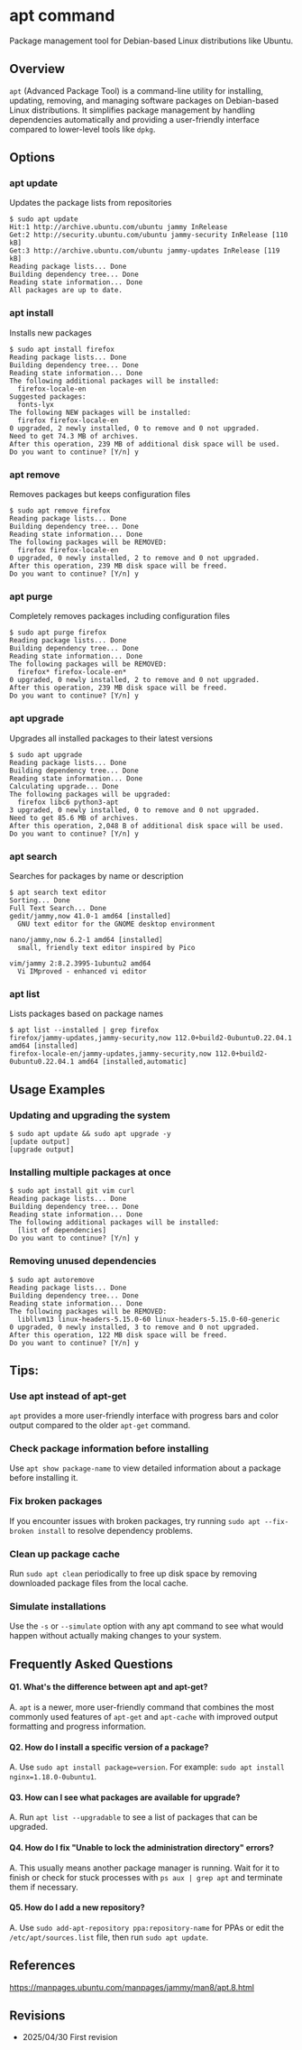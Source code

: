 # apt command

Package management tool for Debian-based Linux distributions like Ubuntu.

## Overview

`apt` (Advanced Package Tool) is a command-line utility for installing, updating, removing, and managing software packages on Debian-based Linux distributions. It simplifies package management by handling dependencies automatically and providing a user-friendly interface compared to lower-level tools like `dpkg`.

## Options

### **apt update**

Updates the package lists from repositories

```console
$ sudo apt update
Hit:1 http://archive.ubuntu.com/ubuntu jammy InRelease
Get:2 http://security.ubuntu.com/ubuntu jammy-security InRelease [110 kB]
Get:3 http://archive.ubuntu.com/ubuntu jammy-updates InRelease [119 kB]
Reading package lists... Done
Building dependency tree... Done
Reading state information... Done
All packages are up to date.
```

### **apt install**

Installs new packages

```console
$ sudo apt install firefox
Reading package lists... Done
Building dependency tree... Done
Reading state information... Done
The following additional packages will be installed:
  firefox-locale-en
Suggested packages:
  fonts-lyx
The following NEW packages will be installed:
  firefox firefox-locale-en
0 upgraded, 2 newly installed, 0 to remove and 0 not upgraded.
Need to get 74.3 MB of archives.
After this operation, 239 MB of additional disk space will be used.
Do you want to continue? [Y/n] y
```

### **apt remove**

Removes packages but keeps configuration files

```console
$ sudo apt remove firefox
Reading package lists... Done
Building dependency tree... Done
Reading state information... Done
The following packages will be REMOVED:
  firefox firefox-locale-en
0 upgraded, 0 newly installed, 2 to remove and 0 not upgraded.
After this operation, 239 MB disk space will be freed.
Do you want to continue? [Y/n] y
```

### **apt purge**

Completely removes packages including configuration files

```console
$ sudo apt purge firefox
Reading package lists... Done
Building dependency tree... Done
Reading state information... Done
The following packages will be REMOVED:
  firefox* firefox-locale-en*
0 upgraded, 0 newly installed, 2 to remove and 0 not upgraded.
After this operation, 239 MB disk space will be freed.
Do you want to continue? [Y/n] y
```

### **apt upgrade**

Upgrades all installed packages to their latest versions

```console
$ sudo apt upgrade
Reading package lists... Done
Building dependency tree... Done
Reading state information... Done
Calculating upgrade... Done
The following packages will be upgraded:
  firefox libc6 python3-apt
3 upgraded, 0 newly installed, 0 to remove and 0 not upgraded.
Need to get 85.6 MB of archives.
After this operation, 2,048 B of additional disk space will be used.
Do you want to continue? [Y/n] y
```

### **apt search**

Searches for packages by name or description

```console
$ apt search text editor
Sorting... Done
Full Text Search... Done
gedit/jammy,now 41.0-1 amd64 [installed]
  GNU text editor for the GNOME desktop environment

nano/jammy,now 6.2-1 amd64 [installed]
  small, friendly text editor inspired by Pico

vim/jammy 2:8.2.3995-1ubuntu2 amd64
  Vi IMproved - enhanced vi editor
```

### **apt list**

Lists packages based on package names

```console
$ apt list --installed | grep firefox
firefox/jammy-updates,jammy-security,now 112.0+build2-0ubuntu0.22.04.1 amd64 [installed]
firefox-locale-en/jammy-updates,jammy-security,now 112.0+build2-0ubuntu0.22.04.1 amd64 [installed,automatic]
```

## Usage Examples

### Updating and upgrading the system

```console
$ sudo apt update && sudo apt upgrade -y
[update output]
[upgrade output]
```

### Installing multiple packages at once

```console
$ sudo apt install git vim curl
Reading package lists... Done
Building dependency tree... Done
Reading state information... Done
The following additional packages will be installed:
  [list of dependencies]
Do you want to continue? [Y/n] y
```

### Removing unused dependencies

```console
$ sudo apt autoremove
Reading package lists... Done
Building dependency tree... Done
Reading state information... Done
The following packages will be REMOVED:
  libllvm13 linux-headers-5.15.0-60 linux-headers-5.15.0-60-generic
0 upgraded, 0 newly installed, 3 to remove and 0 not upgraded.
After this operation, 122 MB disk space will be freed.
Do you want to continue? [Y/n] y
```

## Tips:

### Use apt instead of apt-get

`apt` provides a more user-friendly interface with progress bars and color output compared to the older `apt-get` command.

### Check package information before installing

Use `apt show package-name` to view detailed information about a package before installing it.

### Fix broken packages

If you encounter issues with broken packages, try running `sudo apt --fix-broken install` to resolve dependency problems.

### Clean up package cache

Run `sudo apt clean` periodically to free up disk space by removing downloaded package files from the local cache.

### Simulate installations

Use the `-s` or `--simulate` option with any apt command to see what would happen without actually making changes to your system.

## Frequently Asked Questions

#### Q1. What's the difference between apt and apt-get?
A. `apt` is a newer, more user-friendly command that combines the most commonly used features of `apt-get` and `apt-cache` with improved output formatting and progress information.

#### Q2. How do I install a specific version of a package?
A. Use `sudo apt install package=version`. For example: `sudo apt install nginx=1.18.0-0ubuntu1`.

#### Q3. How can I see what packages are available for upgrade?
A. Run `apt list --upgradable` to see a list of packages that can be upgraded.

#### Q4. How do I fix "Unable to lock the administration directory" errors?
A. This usually means another package manager is running. Wait for it to finish or check for stuck processes with `ps aux | grep apt` and terminate them if necessary.

#### Q5. How do I add a new repository?
A. Use `sudo add-apt-repository ppa:repository-name` for PPAs or edit the `/etc/apt/sources.list` file, then run `sudo apt update`.

## References

https://manpages.ubuntu.com/manpages/jammy/man8/apt.8.html

## Revisions

- 2025/04/30 First revision